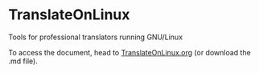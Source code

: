 # TranslateOnLinux

Tools for professional translators running GNU/Linux

To access the document, head to [TranslateOnLinux.org](https://TranslateOnLinux.org) (or download the .md file).
